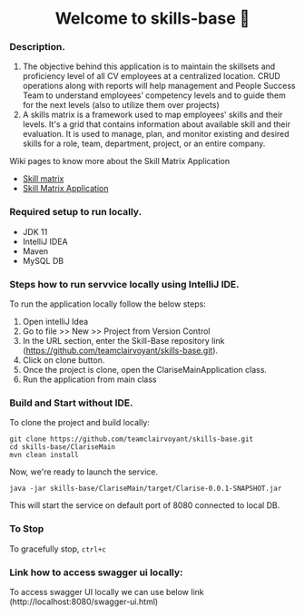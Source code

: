 <h1 align="center">Welcome to skills-base 👋</h1>

### Description.
1) The objective behind this application is to maintain the skillsets and proficiency level of 
all CV employees at a centralized location. CRUD operations along with reports will help management 
and People Success Team to understand employees’ competency levels and to guide them for the next 
levels (also to utilize them over projects)
2) A skills matrix is a framework used to map employees' skills and their levels. It's a grid that 
  contains information about available skill and their evaluation. It is used to manage, plan, and 
  monitor existing and desired skills for a role, team, department, project, or an entire company.

Wiki pages to know more about the Skill Matrix Application
- [Skill matrix](https://clairvoyant.atlassian.net/wiki/spaces/IndiaTeam/pages/2675507201/Skill+matrix)
- [Skill Matrix Application](https://clairvoyant.atlassian.net/wiki/spaces/IndiaTeam/pages/2620850221/Skill+Matrix+Application)

### Required setup to run locally.
- JDK 11
- IntelliJ IDEA
- Maven
- MySQL DB

### Steps how to run servvice locally using IntelliJ IDE. 
To run the application locally follow the below steps:
1) Open intelliJ Idea
2) Go to file >> New >> Project from Version Control
3) In the URL section, enter the Skill-Base repository link (https://github.com/teamclairvoyant/skills-base.git).
4) Click on clone button.
5) Once the project is clone, open the ClariseMainApplication class.
6) Run the application from main class

### Build and Start without IDE.

To clone the project and build locally:

```
git clone https://github.com/teamclairvoyant/skills-base.git 
cd skills-base/ClariseMain
mvn clean install
```

Now, we're ready to launch the service.
```
java -jar skills-base/ClariseMain/target/Clarise-0.0.1-SNAPSHOT.jar
```

This will start the service on default port of 8080 connected to local DB.
### To Stop
To gracefully stop, `ctrl+c`

### Link how to access swagger ui locally:
To access swagger UI locally we can use below link
(http://localhost:8080/swagger-ui.html)
